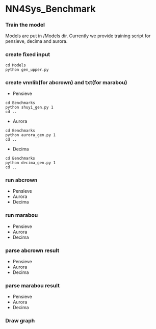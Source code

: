 # NN4Sys_Benchmark


### Train the model
Models are put in /Models dir. Currently we provide training script for pensieve,
decima and aurora.

### create fixed input
```
cd Models
python gen_upper.py
```

### create vnnlib(for abcrown) and txt(for marabou)
- Pensieve
```
cd Benchmarks
python shuyi_gen.py 1
cd ..
```
- Aurora
```
cd Benchmarks
python aurora_gen.py 1
cd ..
```
- Decima
```
cd Benchmarks
python decima_gen.py 1
cd ..
```

### run abcrown
- Pensieve
- Aurora
- Decima

### run marabou
- Pensieve
- Aurora
- Decima

### parse abcrown result
- Pensieve
- Aurora
- Decima

### parse marabou result
- Pensieve
- Aurora
- Decima

### Draw graph